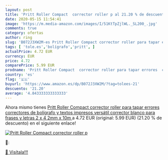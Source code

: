 ```yaml
---
layout: post
title: 'Pritt Roller Compact  corrector roller p al 21.20 % de descuento'
date: 2020-05-15 11:54:41
image: 'https://m.media-amazon.com/images/I/51KtTpZjlWL._SL200_.jpg'
comments: true
category: ofertas
author: ring
slug: 'B072J3XW2M-es Pritt Roller Compact corrector roller para tapar errores...'
tags: [ 'tole.es','bolígrafo','pritt', ]
actualPrice: 4.72 EUR
currency: EUR
price: 4.72
comparePrice: 5.99 EUR
prodname: 'Pritt Roller Compact  corrector roller para tapar errores  correctores de bolígrafo y textos impresos  versátil corrector blanco para frases y letras  2 x  4 2mm x 10m '
country: 'es'
flag: '🇪🇸'
buyurl: 'https://www.amazon.es/dp/B072J3XW2M/?tag=tolees-21'
descuento: '21.20'
average: '4.843333333333333'
---
```


Ahora mismo tienes [Pritt Roller Compact  corrector roller para tapar errores  correctores de bolígrafo y textos impresos  versátil corrector blanco para frases y letras  2 x  4 2mm x 10m ](https://www.amazon.es/dp/B072J3XW2M/?tag=tolees-21) a 4.72 EUR (original: 5.99 EUR) (21.20 %  de descuento) en el siguiente enlace!

[![Pritt Roller Compact  corrector roller p](https://m.media-amazon.com/images/I/51KtTpZjlWL._SL200_.jpg)](https://www.amazon.es/dp/B072J3XW2M/?tag=tolees-21)

🔎:


[🛒 Visítala!!!](https://www.amazon.es/dp/B072J3XW2M/?tag=tolees-21)
